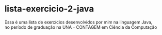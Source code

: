 # lista-exercicio-2-java
Essa é uma lista de exercícios desenvolvidos por mim na linguagem Java, no período de graduação na UNA - CONTAGEM em Ciência da Computação
